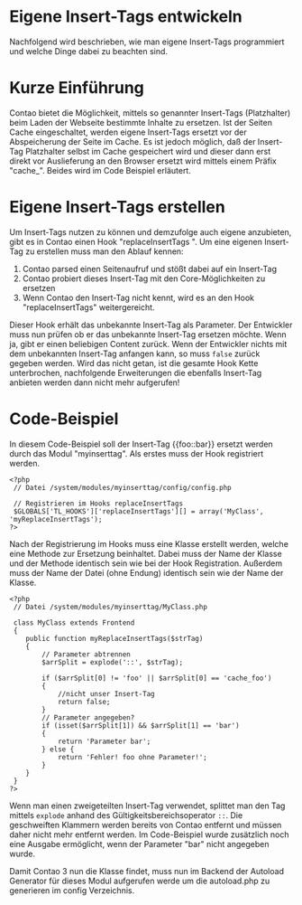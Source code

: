 # Eigene Insert-Tags entwickeln
Nachfolgend wird beschrieben, wie man eigene Insert-Tags programmiert und welche Dinge dabei zu beachten sind.


# Kurze Einführung
Contao bietet die Möglichkeit, mittels so genannter Insert-Tags (Platzhalter) beim Laden der Webseite bestimmte Inhalte zu ersetzen. Ist der Seiten Cache eingeschaltet, werden eigene Insert-Tags ersetzt vor der Abspeicherung der Seite im Cache. Es ist jedoch möglich, daß der Insert-Tag Platzhalter selbst im Cache gespeichert wird und dieser dann erst direkt vor Auslieferung an den Browser ersetzt wird mittels einem Präfix "cache_". Beides wird im Code Beispiel erläutert.


# Eigene Insert-Tags erstellen 
Um Insert-Tags nutzen zu können und demzufolge auch eigene anzubieten, gibt es in Contao einen Hook "replaceInsertTags ".
Um eine eigenen Insert-Tag zu erstellen muss man den Ablauf kennen:
1. Contao parsed einen Seitenaufruf und stößt dabei auf ein Insert-Tag
2. Contao probiert dieses Insert-Tag mit den Core-Möglichkeiten zu ersetzen
3. Wenn Contao den Insert-Tag nicht kennt, wird es an den Hook "replaceInsertTags" weitergereicht. 

Dieser Hook erhält das unbekannte Insert-Tag als Parameter. Der Entwickler muss nun prüfen ob er das unbekannte Insert-Tag ersetzen möchte. Wenn ja, gibt er einen beliebigen Content zurück.
Wenn der Entwickler nichts mit dem unbekannten Insert-Tag anfangen kann, so muss `false` zurück gegeben werden. Wird das nicht getan, ist die gesamte Hook Kette unterbrochen, nachfolgende Erweiterungen die ebenfalls Insert-Tag anbieten werden dann nicht mehr aufgerufen!


# Code-Beispiel
In diesem Code-Beispiel soll der Insert-Tag {{foo::bar}} ersetzt werden durch das Modul "myinserttag". Als erstes muss der Hook registriert werden. 

``` {.php}
<?php 
 // Datei /system/modules/myinserttag/config/config.php
 
 // Registrieren im Hooks replaceInsertTags
 $GLOBALS['TL_HOOKS']['replaceInsertTags'][] = array('MyClass', 'myReplaceInsertTags');
?>
```

Nach der Registrierung im Hooks muss eine Klasse erstellt werden, welche eine Methode zur Ersetzung beinhaltet.
Dabei muss der Name der Klasse und der Methode identisch sein wie bei der Hook Registration.
Außerdem muss der Name der Datei (ohne Endung) identisch sein wie der Name der Klasse. 

``` {.php}
<?php 
 // Datei /system/modules/myinserttag/MyClass.php
 
 class MyClass extends Frontend
 {
    public function myReplaceInsertTags($strTag)
    {
        // Parameter abtrennen
        $arrSplit = explode('::', $strTag);
 
        if ($arrSplit[0] != 'foo' || $arrSplit[0] == 'cache_foo')
        {
            //nicht unser Insert-Tag
            return false;
        }
        // Parameter angegeben?
        if (isset($arrSplit[1]) && $arrSplit[1] == 'bar')
        {
            return 'Parameter bar';
        } else {
            return 'Fehler! foo ohne Parameter!';
        }
    }
 }
?>
```

Wenn man einen zweigeteilten Insert-Tag verwendet, splittet man den Tag mittels `explode` anhand des Gültigkeitsbereichsoperator  `::`. Die geschweiften Klammern werden bereits von Contao entfernt und müssen daher nicht mehr entfernt werden.
Im Code-Beispiel wurde zusätzlich noch eine Ausgabe ermöglicht, wenn der Parameter "bar" nicht angegeben wurde.

Damit Contao 3 nun die Klasse findet, muss nun im Backend der Autoload Generator für dieses Modul aufgerufen werde um die autoload.php zu generieren im config Verzeichnis. 
